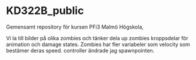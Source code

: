 # KD322B_public
Gemensamt repository för kursen PFi3 Malmö Högskola,

Vi la till bilder på olika zombies och tänker dela up zombies kroppsdelar för animation och damage states.
Zombies  har fler variabeler som velocity som bestämer deras speed.
controller ändrade jag spawnpointen.
